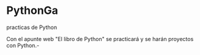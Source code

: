 # PythonGa
practicas de Python


Con el apunte web "El libro de Python" se practicará y se harán proyectos con Python.-
